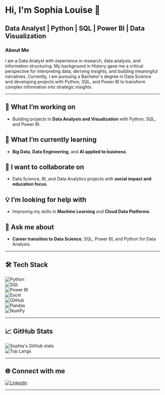 # Hi, I'm Sophia Louise 👋  

## Data Analyst | Python | SQL | Power BI | Data Visualization  

### About Me  
I am a Data Analyst with experience in research, data analysis, and information structuring. My background in History gave me a critical perspective for interpreting data, deriving insights, and building meaningful narratives. Currently, I am pursuing a Bachelor's degree in Data Science and developing projects with Python, SQL, and Power BI to transform complex information into strategic insights.  

---

## 🚀 What I’m working on  
- Building projects in **Data Analysis and Visualization** with Python, SQL, and Power BI.  

## 🌱 What I’m currently learning  
- **Big Data**, **Data Engineering**, and **AI applied to business**.  

## 🤝 I want to collaborate on  
- Data Science, BI, and Data Analytics projects with **social impact and education focus**.  

## 💡 I’m looking for help with  
- Improving my skills in **Machine Learning** and **Cloud Data Platforms**.  

## 💬 Ask me about  
- **Career transition to Data Science**, SQL, Power BI, and Python for Data Analysis.

---

## 🛠️ Tech Stack  

![Python](https://img.shields.io/badge/Python-3776AB?style=for-the-badge&logo=python&logoColor=white)  
![SQL](https://img.shields.io/badge/SQL-025E8C?style=for-the-badge&logo=postgresql&logoColor=white)  
![Power BI](https://img.shields.io/badge/Power%20BI-F2C811?style=for-the-badge&logo=powerbi&logoColor=black)  
![Excel](https://img.shields.io/badge/Excel-217346?style=for-the-badge&logo=microsoft-excel&logoColor=white)  
![GitHub](https://img.shields.io/badge/GitHub-100000?style=for-the-badge&logo=github&logoColor=white)   
![Pandas](https://img.shields.io/badge/Pandas-150458?style=for-the-badge&logo=pandas&logoColor=white)  
![NumPy](https://img.shields.io/badge/Numpy-013243?style=for-the-badge&logo=numpy&logoColor=white)  


---

## 📈 GitHub Stats  

![Sophia's GitHub stats](https://github-readme-stats.vercel.app/api?username=sophialouiserdl&show_icons=true&theme=tokyonight)  
![Top Langs](https://github-readme-stats.vercel.app/api/top-langs/?username=sophialouiserdl&layout=compact&theme=tokyonight)  

---

## 🌐 Connect with me  

[![LinkedIn](https://img.shields.io/badge/LinkedIn-0077B5?style=for-the-badge&logo=linkedin&logoColor=white)](https://www.linkedin.com/in/sophialouiserdl)  

---
